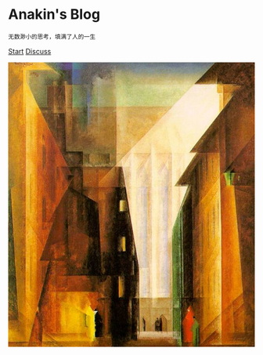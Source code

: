 # Anakin's Blog

`无数渺小的思考，填满了人的一生`

[Start](post/)
[Discuss](https://github.com/AnakinYang/AnakinYang.github.io/discussions/1)


![cover](_image/cover.jpg)